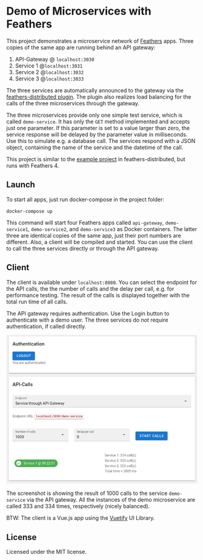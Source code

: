 # Demo of Microservices with Feathers

This project demonstrates a microservice network of [Feathers](https://feathersjs.com/) apps. Three copies of the same app are running behind an API gateway:

1. API-Gateway @ <code>localhost:3030</code>
2. Service 1 @<code>localhost:3031</code>
3. Service 2 @<code>localhost:3032</code>
4. Service 3 @<code>localhost:3033</code>

The three services are automatically announced to the gateway via the 
<a href="https://github.com/kalisio/feathers-distributed">feathers-distributed plugin</a>. 
The plugin also realizes load balancing for the calls of the three microservices through the gateway.

The three microservices provide only one simple test service, which is called <code>demo-service</code>. It has only the <code>GET</code> method implemented and accepts just one parameter. If this parameter is set to a value larger than zero, the service response will be delayed by the parameter value in milliseconds. Use this to simulate e.g. a database call. The services respond with a JSON object, containing the name of the service and the datetime of the call. 

This project is similar to the [example project](https://github.com/kalisio/feathers-distributed/tree/master/example) in feathers-distributed, but runs with Feathers 4.


## Launch

To start all apps, just run docker-compose in the project folder:

```
docker-compose up
```

This command will start four Feathers apps called ``api-gateway``, ``demo-service1``, ``demo-service2``, and ``demo-service3`` as Docker containers. The latter three are identical copies of the same app, just their port numbers are different. Also, a client will be compiled and started. You can use the client to call the three services directly or through the API gateway.

## Client 

The client is available under ``localhost:8080``. You can select the endpoint for the API calls, the the number of calls and the delay per call, e.g. for performance testing. The result of the calls is displayed together with the total run time of all calls. 

The API gateway requires authentication. Use the Login button to authenticate with a demo user.
The three services do <em>not</em> require authentication, if called directly.

![Screenshot of the client.](screenshot.png)

The screenshot is showing the result of 1000 calls to the service ``demo-service`` via the API gateway. All the instances of the demo microservice are called 333 and 334 times, respectively (nicely balanced).

BTW: The client is a Vue.js app using the [Vuetify](https://vuetifyjs.com/) UI Library.

## License

Licensed under the MIT license.

